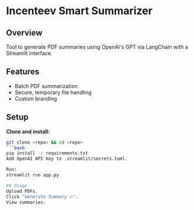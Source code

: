 # Incenteev Smart Summarizer

## Overview
Tool to generate PDF summaries using OpenAI's GPT via LangChain with a Streamlit interface.

## Features
- Batch PDF summarization
- Secure, temporary file handling
- Custom branding

## Setup
**Clone and install:**
```bash
git clone <repo> && cd <repo>
```bash
pip install -r requirements.txt
Add OpenAI API key to .streamlit/secrets.toml.

Run:
streamlit run app.py

## Usage
Upload PDFs.
Click "Generate Summary 🔥".
View summaries.
